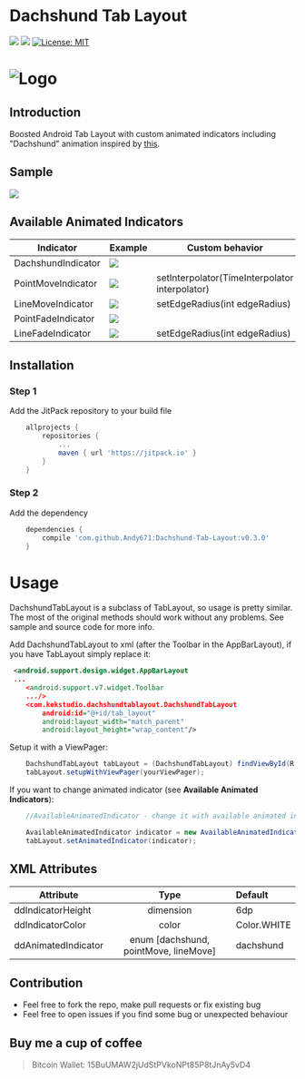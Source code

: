 # Dachshund Tab Layout
[![](https://img.shields.io/badge/minSDK-15-brightgreen.svg)](https://developer.android.com/training/basics/supporting-devices/platforms.html)
[![](https://jitpack.io/v/Andy671/Dachshund-Tab-Layout.svg)](https://jitpack.io/#Andy671/Dachshund-Tab-Layout)
[![License: MIT](https://img.shields.io/badge/License-MIT-blue.svg)](https://opensource.org/licenses/MIT)
# ![Logo](https://raw.githubusercontent.com/Andy671/Dachshund-Tab-Layout/master/dachshund_logo.png)
## Introduction
Boosted Android Tab Layout with custom animated indicators including "Dachshund" animation inspired by [this](https://material.uplabs.com/posts/tab-interaction). 

## Sample
![](http://i.giphy.com/1VVYHwT4OFf6U.gif)

## Available Animated Indicators
| Indicator         	|  Example | Custom behavior |
|--------------------- 	|--------------------------------| ----- |
| DachshundIndicator 	| ![](http://i.giphy.com/115nZIzHqsDpcI.gif) | |
| PointMoveIndicator	| ![](http://i.giphy.com/yK9y4NcPH7wNa.gif)  |setInterpolator(TimeInterpolator interpolator) |
| LineMoveIndicator 	| ![](http://i.giphy.com/rzvsTmlUOod0I.gif) | setEdgeRadius(int edgeRadius) |
| PointFadeIndicator	| ![](http://i.giphy.com/nQZYOyfYH7gJy.gif)  | |
| LineFadeIndicator 	| ![](http://i.giphy.com/PHUmWmrM0O7YI.gif) | setEdgeRadius(int edgeRadius) |

###

## Installation

### Step 1
Add the JitPack repository to your build file
```gradle
	allprojects {
		repositories {
			...
			maven { url 'https://jitpack.io' }
		}
	}
```

### Step 2
Add the dependency
```gradle
	dependencies {
		compile 'com.github.Andy671:Dachshund-Tab-Layout:v0.3.0'
	}
```

# Usage
DachshundTabLayout is a subclass of TabLayout, so usage is pretty similar. The most of the original methods should work without any problems. See sample and source code for more info.

Add DachshundTabLayout to xml (after the Toolbar in the AppBarLayout), if you have TabLayout simply replace it: 
```xml
 <android.support.design.widget.AppBarLayout
 ...
	<android.support.v7.widget.Toolbar           
	.../>
	<com.kekstudio.dachshundtablayout.DachshundTabLayout
		android:id="@+id/tab_layout"
		android:layout_width="match_parent"
		android:layout_height="wrap_content"/>
```

Setup it with a ViewPager:
```java
	DachshundTabLayout tabLayout = (DachshundTabLayout) findViewById(R.id.tab_layout);
	tabLayout.setupWithViewPager(yourViewPager);
```

If you want to change animated indicator (see **Available Animated Indicators**):
```java
	//AvailableAnimatedIndicator - change it with available animated indicator

	AvailableAnimatedIndicator indicator = new AvailableAnimatedIndicator(tabLayout);
	tabLayout.setAnimatedIndicator(indicator);
```


## XML Attributes
| Attribute        	| Type                | Default     |
| ----------------------|:-------------------:| :-----------|
| ddIndicatorHeight   	| dimension           | 6dp 	    |	
| ddIndicatorColor    	| color               | Color.WHITE |
| ddAnimatedIndicator 	| enum [dachshund, pointMove, lineMove] | dachshund |

## Contribution
- Feel free to fork the repo, make pull requests or fix existing bug
- Feel free to open issues if you find some bug or unexpected behaviour

## Buy me a cup of coffee
> Bitcoin Wallet: 15BuUMAW2jUdStPVkoNPt85P8tJnAy5vD4
